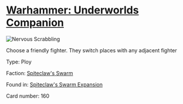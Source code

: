 # [Warhammer: Underworlds Companion](https://guidokessels.github.io/wh-underworlds)

  

![Nervous Scrabbling](https://warhammerunderworlds.com/wp-content/uploads/sites/6/2018/02/160_ENG.png)

Choose a friendly fighter. They switch places with any adjacent fighter

Type: Ploy

Faction: [Spiteclaw's Swarm](https://guidokessels.github.io/wh-underworlds/factions/spiteclaws-swarm)

Found in: [Spiteclaw's Swarm Expansion](https://guidokessels.github.io/wh-underworlds/locations/spiteclaws-swarm-expansion)

Card number: 160
